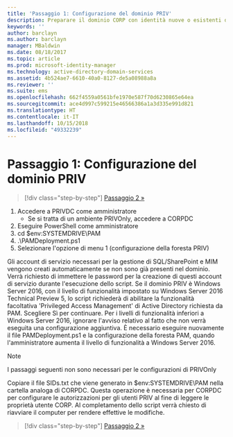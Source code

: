 ```yaml
---
title: 'Passaggio 1: Configurazione del dominio PRIV'
description: Preparare il dominio CORP con identità nuove o esistenti da gestire con Privileged Identity Manager tramite gli script
keywords: ''
author: barclayn
ms.author: barclayn
manager: MBaldwin
ms.date: 08/18/2017
ms.topic: article
ms.prod: microsoft-identity-manager
ms.technology: active-directory-domain-services
ms.assetid: 4b524ae7-6610-40a0-8127-de5a08988a8a
ms.reviewer: ''
ms.suite: ems
ms.openlocfilehash: 662f4559a0561bfe1970e587f70d6230865e64ea
ms.sourcegitcommit: ace4d997c599215e46566386a1a3d335e991d821
ms.translationtype: HT
ms.contentlocale: it-IT
ms.lasthandoff: 10/15/2018
ms.locfileid: "49332239"
---
```

# <a name="step-1-configuring-the-priv-domain"></a>Passaggio 1: Configurazione del dominio PRIV

> [!div class="step-by-step"]
> [Passaggio 2 »](sp1-step2-configuring-corp-domain.md)

1. Accedere a PRIVDC come amministratore
   * Se si tratta di un ambiente PRIVOnly, accedere a CORPDC
2. Eseguire PowerShell come amministratore
3. cd $env:SYSTEMDRIVE\PAM
4. .\PAMDeployment.ps1
5. Selezionare l'opzione di menu 1 (configurazione della foresta PRIV)


Gli account di servizio necessari per la gestione di SQL/SharePoint e MIM vengono creati automaticamente se non sono già presenti nel dominio. Verrà richiesto di immettere le password per la creazione di questi account di servizio durante l'esecuzione dello script.
Se il dominio PRIV è Windows Server 2016, con il livello di funzionalità impostato su Windows Server 2016 Technical Preview 5, lo script richiederà di abilitare la funzionalità facoltativa 'Privileged Access Management' di Active Directory richiesta da PAM. Scegliere Sì per continuare.
Per i livelli di funzionalità inferiori a Windows Server 2016, ignorare l'avviso relativo al fatto che non verrà eseguita una configurazione aggiuntiva. È necessario eseguire nuovamente il file PAMDeployment.ps1 e la configurazione della foresta PAM, quando l'amministratore aumenta il livello di funzionalità a Windows Server 2016.

>[!NOTE]
>I passaggi seguenti non sono necessari per le configurazioni di PRIVOnly

Copiare il file SIDs.txt che viene generato in $env:SYSTEMDRIVE\PAM nella cartella analoga di CORPDC. Questa operazione è necessaria per CORPDC per configurare le autorizzazioni per gli utenti PRIV al fine di leggere le proprietà utente CORP.
Al completamento dello script verrà chiesto di riavviare il computer per rendere effettive le modifiche.

> [!div class="step-by-step"]
> [Passaggio 2 »](sp1-step2-configuring-corp-domain.md)
